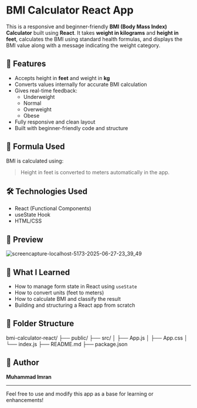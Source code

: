 # BMI Calculator React App

This is a responsive and beginner-friendly **BMI (Body Mass Index) Calculator** built using **React**. It takes **weight in kilograms** and **height in feet**, calculates the BMI using standard health formulas, and displays the BMI value along with a message indicating the weight category.

## 🚀 Features

- Accepts height in **feet** and weight in **kg**
- Converts values internally for accurate BMI calculation
- Gives real-time feedback:
  - Underweight
  - Normal
  - Overweight
  - Obese
- Fully responsive and clean layout
- Built with beginner-friendly code and structure

## 📐 Formula Used

BMI is calculated using:


> Height in feet is converted to meters automatically in the app.

## 🛠️ Technologies Used

- React (Functional Components)
- useState Hook
- HTML/CSS

## 📸 Preview

![screencapture-localhost-5173-2025-06-27-23_39_49](https://github.com/user-attachments/assets/9d5ba133-71ac-4934-b3a9-34e159fc9475)
 <!-- Replace with actual screenshot if available -->

## 🧠 What I Learned

- How to manage form state in React using `useState`
- How to convert units (feet to meters)
- How to calculate BMI and classify the result
- Building and structuring a React app from scratch

## 📁 Folder Structure
bmi-calculator-react/
├── public/
├── src/
│ ├── App.js
│ ├── App.css
│ └── index.js
├── README.md
├── package.json


## 🙌 Author

**Muhammad Imran**

---

Feel free to use and modify this app as a base for learning or enhancements!
